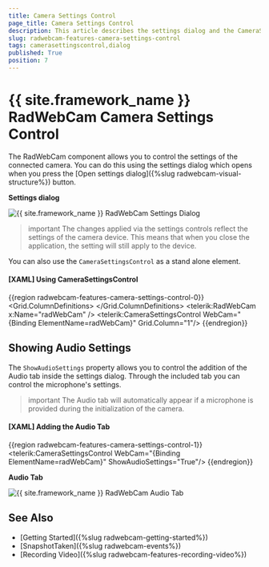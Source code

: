 ```yaml
---
title: Camera Settings Control
page_title: Camera Settings Control
description: This article describes the settings dialog and the CameraSettingsControl of RadWebCam.
slug: radwebcam-features-camera-settings-control
tags: camerasettingscontrol,dialog
published: True
position: 7
---
```


# {{ site.framework_name }} RadWebCam Camera Settings Control

The RadWebCam component allows you to control the settings of the connected camera. You can do this using the settings dialog which opens when you press the [Open settings dialog]({%slug radwebcam-visual-structure%}) button.

__Settings dialog__

![{{ site.framework_name }} RadWebCam Settings Dialog](images/radwebcam-features-camera-settings-control-0.png)

>important The changes applied via the settings controls reflect the settings of the camera device. This means that when you close the application, the setting will still apply to the device.

You can also use the `CameraSettingsControl` as a stand alone element.

#### __[XAML] Using CameraSettingsControl__
{{region radwebcam-features-camera-settings-control-0}}
	<Grid>
		<Grid.ColumnDefinitions>
			<ColumnDefinition />
			<ColumnDefinition />
		</Grid.ColumnDefinitions>
		<telerik:RadWebCam x:Name="radWebCam" />
		<telerik:CameraSettingsControl WebCam="{Binding ElementName=radWebCam}" Grid.Column="1"/>
	</Grid>
{{endregion}}

## Showing Audio Settings

The `ShowAudioSettings` property allows you to control the addition of the Audio tab inside the settings dialog. Through the included tab you can control the microphone's settings.

>important The Audio tab will automatically appear if a microphone is provided during the initialization of the camera.

#### __[XAML] Adding the Audio Tab__
{{region radwebcam-features-camera-settings-control-1}}
	<telerik:CameraSettingsControl WebCam="{Binding ElementName=radWebCam}" ShowAudioSettings="True"/>
{{endregion}}

__Audio Tab__

![{{ site.framework_name }} RadWebCam Audio Tab](images/radwebcam-features-camera-settings-control-1.png)

## See Also  
* [Getting Started]({%slug radwebcam-getting-started%})
* [SnapshotTaken]({%slug radwebcam-events%})
* [Recording Video]({%slug radwebcam-features-recording-video%})
